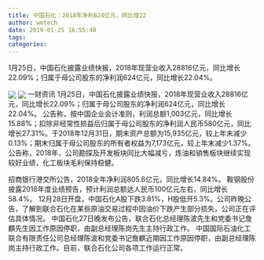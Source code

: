 ```yaml
---
title: 中国石化：2018年净利624亿元，同比增22
author: wetech
date: 2019-01-25 16:55:48
tags: 
categories: 
---
```

1月25日，中国石化披露业绩快报，2018年现营业收入28816亿元，同比增长22.09%；归属于母公司股东的净利润624亿元，同比增长22.04%。
<!-- more -->
<img align="center" border="0" src="https://imgcdn.yicai.com/uppics/images/2019/01/c9a668659c60afd3e825c8f074697551.jpg" />
<img align="center" border="0" src="https://imgcdn.yicai.com/uppics/images/2019/01/a1f0cd6b0ea4522da21c64a885860d33.jpg" />
一财资讯
1月25日，中国石化披露业绩快报，2018年现营业收入28816亿元，同比增长22.09%；归属于母公司股东的净利润624亿元，同比增长22.04%。
公告称，按中国企业会计准则，利润总额1,003亿元，同比增长15.88%；扣除非经常性损益后归属于母公司股东的净利润人民币580亿元，同比增长27.31%。于2018年12月31日，期末资产总额为15,935亿元，较上年末减少0.13%；期末归属于母公司股东的所有者权益为7,173亿元，较上年末减少1.37%。
公告称，2018年，公司勘探及开发板块同比大幅减亏，炼油和销售板块继续实现较好业绩，化工板块毛利保持稳健。
 
 
招商银行港交所公告，2018全年净利润805.6亿元，同比增长14.84%。 
鞍钢股份披露2018年度业绩预告，预计利润总额达人民币100亿元左右，同比增长58.4%。
12月28日开盘，中国石化A股下跌3.81%，H股低开5.3%。公司昨晚公告，了解到联合石化在某些原油交易过程中因油价下跌产生部分损失，公司正在评估具体情况。
中国石化27日晚发布公告，联合石化总经理陈波先生和党委书记詹麒先生因工作原因停职，由副总经理陈岗先生主持行政工作。
中国国际石油化工联合有限责任公司总经理陈波和党委书记詹麒近期因工作原因停职，由副总经理陈岗主持行政工作。目前，联合石化公司各项工作运行正常。
